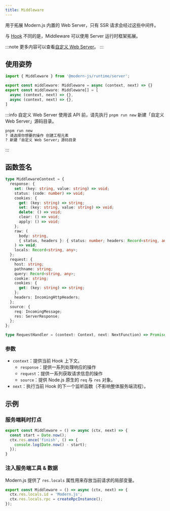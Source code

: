 ```yaml
---
title: Middleware
---
```


用于拓展 Modern.js 内置的 Web Server，只有 SSR 请求会经过这些中间件。

与 [Hook](/docs/apis/app/runtime/web-server/hook) 不同的是，Middleware 可以使用 Server 运行时框架拓展。

:::note
更多内容可以查看[自定义 Web Server](/docs/guides/advanced-features/web-server)。
:::

## 使用姿势

```ts
import { Middleware } from '@modern-js/runtime/server';

export const middleware: Middleware = async (context, next) => {}
export const middleware: Middleware[] = [
  async (context, next) => {},
  async (context, next) => {},
]
```

:::info 自定义 Web Server
使用该 API 前，请先执行 `pnpm run new` 新建「自定义 Web Server」源码目录。

```bash
pnpm run new
? 请选择你想要的操作 创建工程元素
? 新建「自定义 Web Server」源码目录
```
:::

## 函数签名

```ts
type MiddlewareContext = {
  response: {
    set: (key: string, value: string) => void;
    status: (code: number) => void;
    cookies: {
      get: (key: string) => string;
      set: (key: string, value: string) => void;
      delete: () => void;
      clear: () => void;
      apply: () => void;
    };
    raw: (
      body: string,
      { status, headers }: { status: number; headers: Record<string, any> },
    ) => void;
    locals: Record<string, any>;
  };
  request: {
    host: string;
    pathname: string;
    query: Record<string, any>;
    cookie: string;
    cookies: {
      get: (key: string) => string;
    };
    headers: IncomingHttpHeaders;
  };
  source: {
    req: IncomingMessage;
    res: ServerResponse;
  };
};

type RequestHandler = (context: Context, next: NextFunction) => Promise<void> | void;
```


### 参数

- `context`：提供当前 Hook 上下文。
  - `response`：提供一系列处理响应的操作
  - `request`：提供一系列获取请求信息的操作
  - `source`：提供 Node.js 原生的 `req` 与 `res` 对象。
- `next`：执行当前 Hook 的下一个监听函数（不影响整体服务端流程）。

## 示例

### 服务端耗时打点

```ts
export const Middleware = () => async (ctx, next) => {
  const start = Date.now();
  ctx.res.once('finish', () => {
    console.log(Date.now() - start);
  });
}
```

### 注入服务端工具 & 数据

Modern.js 提供了 `res.locals` 属性用来存放当前请求的局部变量。

```ts
export const Middleware = () => async (ctx, next) => {
  ctx.res.locals.id = 'Modern.js';
  ctx.res.locals.rpc = createRpcInstance();
});
```

